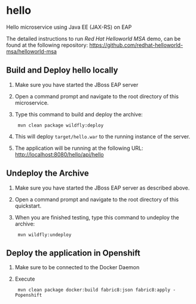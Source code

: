 # hello
Hello microservice using Java EE (JAX-RS) on EAP

The detailed instructions to run *Red Hat Helloworld MSA* demo, can be found at the following repository: <https://github.com/redhat-helloworld-msa/helloworld-msa>

Build and Deploy hello locally
------------------------------

1. Make sure you have started the JBoss EAP server
2. Open a command prompt and navigate to the root directory of this microservice.
3. Type this command to build and deploy the archive:

        mvn clean package wildfly:deploy

4. This will deploy `target/hello.war` to the running instance of the server.
5. The application will be running at the following URL: <http://localhost:8080/hello/api/hello>

Undeploy the Archive
--------------------

1. Make sure you have started the JBoss EAP server as described above.
2. Open a command prompt and navigate to the root directory of this quickstart.
3. When you are finished testing, type this command to undeploy the archive:

        mvn wildfly:undeploy

Deploy the application in Openshift
-----------------------------------

1. Make sure to be connected to the Docker Daemon
2. Execute

		mvn clean package docker:build fabric8:json fabric8:apply -Popenshift


